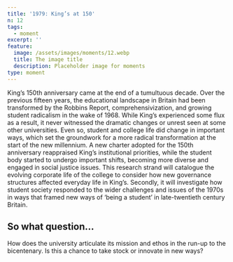 ```yaml
---
title: '1979: King’s at 150'
n: 12
tags:
  - moment
excerpt: ''
feature:
  image: /assets/images/moments/12.webp
  title: The image title
  description: Placeholder image for moments
type: moment
---
```


King’s 150th anniversary came at the end of a tumultuous decade. Over the previous fifteen years, the educational landscape in Britain had been transformed by the Robbins Report, comprehensivization, and growing student radicalism in the wake of 1968. While King’s experienced some flux as a result, it never witnessed the dramatic changes or unrest seen at some other universities. Even so, student and college life did change in important ways, which set the groundwork for a more radical transformation at the start of the new millennium. A new charter adopted for the 150th anniversary reappraised King’s institutional priorities, while the student body started to undergo important shifts, becoming more diverse and engaged in social justice issues. This research strand will catalogue the evolving corporate life of the college to consider how new governance structures affected everyday life in King’s. Secondly, it will investigate how student society responded to the wider challenges and issues of the 1970s in ways that framed new ways of ‘being a student’ in late-twentieth century Britain.

## So what question...

How does the university articulate its mission and ethos in the run-up to the bicentenary. Is this a chance to take stock or innovate in new ways?
